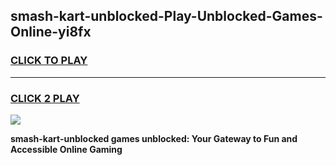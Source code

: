 
## smash-kart-unblocked-Play-Unblocked-Games-Online-yi8fx
<h3>
<a href="https://premium76.site?title=smash-kart-unblocked&ref=25A">CLICK TO PLAY</a></h3>
<hr>

<h3>
<a href="https://premium76.site?title=smash-kart-unblocked&ref=25A">CLICK 2 PLAY</a>
  
</h3>

<a href="https://premium76.site?title=smash-kart-unblocked&ref=25A"><img src="https://clearcache.store/games.png"></a>


**smash-kart-unblocked games unblocked: Your Gateway to Fun and Accessible Online Gaming**
